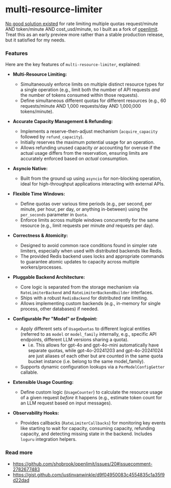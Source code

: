 # multi-resource-limiter

[No good solution existed](https://gist.github.com/justinvanwinkle/d9f04950083c4554835c1a35f9d22dad) for rate limiting multiple quotas request/minute AND token/minute AND cost_usd/minute, so I built as a fork of [openlimit](https://github.com/shobrook/openlimit/issues/20#issuecomment-2782677483). Treat this as an early preview more rather than a stable production release, but it satisfied for my needs.

### Features

Here are the key features of `multi-resource-limiter`, explained:

*   **Multi-Resource Limiting:**
    *   Simultaneously enforce limits on multiple distinct resource types for a single operation (e.g., limit both the number of API requests *and* the number of tokens consumed within those requests).
    *   Define simultaneous different quotas for different resources (e.g., 60 requests/minute AND 1,000 requests/day AND 1,000,000 tokens/minute).

*   **Accurate Capacity Management & Refunding:**
    *   Implements a reserve-then-adjust mechanism (`acquire_capacity` followed by `refund_capacity`).
    *   Initially reserves the maximum potential usage for an operation.
    *   Allows refunding unused capacity *or* accounting for overuse if the actual usage differs from the reservation, ensuring limits are accurately enforced based on *actual* consumption.

*   **Asyncio Native:**
    *   Built from the ground up using `asyncio` for non-blocking operation, ideal for high-throughput applications interacting with external APIs.

*   **Flexible Time Windows:**
    *   Define quotas over various time periods (e.g., per second, per minute, per hour, per day, or anything in-between) using the `per_seconds` parameter in `Quota`.
    *   Enforce limits across multiple windows concurrently for the same resource (e.g., limit requests per minute *and* requests per day).

*   **Correctness & Atomicity:**
    *   Designed to avoid common race conditions found in simpler rate limiters, especially when used with distributed backends like Redis.
    *   The provided Redis backend uses locks and appropriate commands to guarantee atomic updates to capacity across multiple workers/processes.

*   **Pluggable Backend Architecture:**
    *   Core logic is separated from the storage mechanism via `RateLimiterBackend` and `RateLimiterBackendBuilder` interfaces.
    *   Ships with a robust `RedisBackend` for distributed rate limiting.
    *   Allows implementing custom backends (e.g., in-memory for single process, other databases) if needed.

*   **Configurable Per "Model" or Endpoint:**
    *   Apply different sets of `UsageQuotas` to different logical entities (referred to as `model` or `model_family` internally, e.g., specific API endpoints, different LLM versions sharing a quota).
        *   i.e. This allows for gpt-4o and gpt-4o-mini automatically have separate quotas, while gpt-4o-20241203 and gpt-4o-20241024 are just aliases of each other but are counted in the same quota bucket instance (i.e. belong to the same model_family).
    *   Supports dynamic configuration lookups via a `PerModelConfigGetter` callable.

*   **Extensible Usage Counting:**
    *   Define custom logic (`UsageCounter`) to calculate the resource usage of a given request *before* it happens (e.g., estimate token count for an LLM request based on input messages).

*   **Observability Hooks:**
    *   Provides callbacks (`RateLimiterCallbacks`) for monitoring key events like starting to wait for capacity, consuming capacity, refunding capacity, and detecting missing state in the backend. Includes `loguru` integration helpers.

### Read more
- https://github.com/shobrook/openlimit/issues/20#issuecomment-2782677483
- https://gist.github.com/justinvanwinkle/d9f04950083c4554835c1a35f9d22dad
